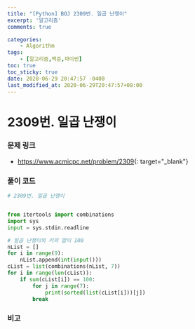 ```yaml
---
title: "[Python] BOJ 2309번. 일곱 난쟁이"
excerpt: '알고리즘'
comments: true

categories:
    - Algorithm
tags:
    - [알고리즘,백준,파이썬]
toc: true
toc_sticky: true
date: 2020-06-29 20:47:57 -0400
last_modified_at: 2020-06-29T20:47:57+08:00
---
```


# 2309번. 일곱 난쟁이

### 문제 링크
- <https://www.acmicpc.net/problem/2309>{: target="\_blank"}

### 풀이 코드

```python
# 2309번. 일곱 난쟁이


from itertools import combinations
import sys
input = sys.stdin.readline

# 일곱 난쟁이의 키의 합이 100
nList = []
for i in range(9):
    nList.append(int(input()))
cList = list(combinations(nList, 7))
for i in range(len(cList)):
    if sum(cList[i]) == 100:
        for j in range(7):
            print(sorted(list(cList[i]))[j])
        break
```

### 비고